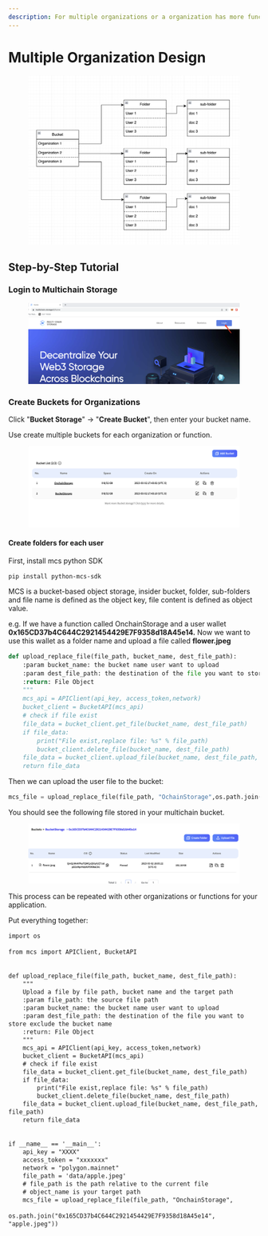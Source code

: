 ```yaml
---
description: For multiple organizations or a organization has more function unit.
---
```


# Multiple Organization Design

<figure><img src="../../../.gitbook/assets/image (13).png" alt=""><figcaption></figcaption></figure>

## Step-by-Step Tutorial

### Login to Multichain Storage

<figure><img src="../../../.gitbook/assets/image (2) (1).png" alt=""><figcaption></figcaption></figure>

### Create Buckets for Organizations

Click "**Bucket Storage**" -> "**Create Bucket**", then enter your bucket name.

Use create multiple buckets for each organization or function.

<figure><img src="../../../.gitbook/assets/Screenshot 2023-03-02 at 5.43.32 PM.png" alt=""><figcaption></figcaption></figure>

#### Create folders for each user

First, install mcs python SDK

```
pip install python-mcs-sdk
```

MCS is a bucket-based object storage, insider bucket, folder, sub-folders and file name is defined as the object key, file content is defined as object value.

e.g. If we have a function called OnchainStorage and a user wallet **0x165CD37b4C644C2921454429E7F9358d18A45e14.** Now we want to use this wallet as a folder name and upload a file called **flower.jpeg**

```python
def upload_replace_file(file_path, bucket_name, dest_file_path):
    :param bucket_name: the bucket name user want to upload
    :param dest_file_path: the destination of the file you want to store exclude the bucket name
    :return: File Object
    """
    mcs_api = APIClient(api_key, access_token,network)
    bucket_client = BucketAPI(mcs_api)
    # check if file exist
    file_data = bucket_client.get_file(bucket_name, dest_file_path)
    if file_data:
        print("File exist,replace file: %s" % file_path)
        bucket_client.delete_file(bucket_name, dest_file_path)
    file_data = bucket_client.upload_file(bucket_name, dest_file_path, file_path)
    return file_data
```

Then we can upload the user file to the bucket:

```python
mcs_file = upload_replace_file(file_path, "OchainStorage",os.path.join("0x165CD37b4C644C2921454429E7F9358d18A45e
```

You should see the following file stored in your multichain bucket.

<figure><img src="../../../.gitbook/assets/Screenshot 2023-03-02 at 6.05.26 PM.png" alt=""><figcaption></figcaption></figure>

This process can be repeated with other organizations or functions for your application.

Put everything together:

```
import os

from mcs import APIClient, BucketAPI


def upload_replace_file(file_path, bucket_name, dest_file_path):
    """
    Upload a file by file path, bucket name and the target path
    :param file_path: the source file path
    :param bucket_name: the bucket name user want to upload
    :param dest_file_path: the destination of the file you want to store exclude the bucket name
    :return: File Object
    """
    mcs_api = APIClient(api_key, access_token,network)
    bucket_client = BucketAPI(mcs_api)
    # check if file exist
    file_data = bucket_client.get_file(bucket_name, dest_file_path)
    if file_data:
        print("File exist,replace file: %s" % file_path)
        bucket_client.delete_file(bucket_name, dest_file_path)
    file_data = bucket_client.upload_file(bucket_name, dest_file_path, file_path)
    return file_data


if __name__ == '__main__':
    api_key = "XXXX"
    access_token = "xxxxxxx"
    network = "polygon.mainnet"
    file_path = 'data/apple.jpeg'
    # file_path is the path relative to the current file
    # object_name is your target path
    mcs_file = upload_replace_file(file_path, "OnchainStorage",
                                   os.path.join("0x165CD37b4C644C2921454429E7F9358d18A45e14", "apple.jpeg"))

```
